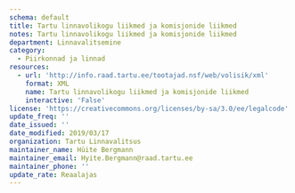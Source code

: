 ```yaml
---
schema: default
title: Tartu linnavolikogu liikmed ja komisjonide liikmed
notes: Tartu linnavolikogu liikmed ja komisjonide liikmed
department: Linnavalitsemine
category:
  - Piirkonnad ja linnad
resources:
  - url: 'http://info.raad.tartu.ee/tootajad.nsf/web/volisik/xml'
    format: XML
    name: Tartu linnavolikogu liikmed ja komisjonide liikmed
    interactive: 'False'
license: 'https://creativecommons.org/licenses/by-sa/3.0/ee/legalcode'
update_freq: ''
date_issued: ''
date_modified: 2019/03/17
organization: Tartu Linnavalitsus
maintainer_name: Hüite Bergmann
maintainer_email: Hyite.Bergmann@raad.tartu.ee
maintainer_phone: ''
update_rate: Reaalajas
---
```


